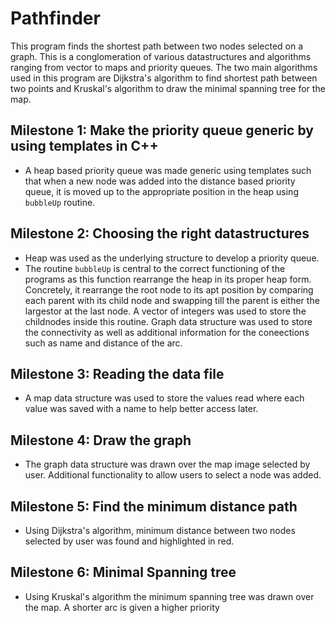 # Pathfinder
This program finds the shortest path between two nodes selected on a graph. This is a conglomeration of various datastructures and algorithms ranging from vector to maps and priority queues. The two main algorithms used in this program are Dijkstra's algorithm to find shortest path between two points and Kruskal's algorithm to draw the minimal spanning tree for the map.
## Milestone 1:  Make the priority queue generic by using templates in C++
* A heap based priority queue was made generic using templates such that when a new node was added into the distance based priority queue, it is moved up to the appropriate position in the heap using `bubbleUp` routine.

## Milestone 2: Choosing the right datastructures
* Heap was used as the underlying structure to develop a priority queue. 
* The routine `bubbleUp` is central to the correct functioning of the programs as this function rearrange the heap in its proper heap form. Concretely, it rearrange the root node to its  apt position by comparing each parent with its child node and swapping till the parent is either the largestor at the last node. A vector of integers was used to store the childnodes inside this routine.
  Graph data structure was used to store the connectivity as well as additional information for the coneections such as name and distance of the arc.
  
## Milestone 3: Reading the data file
* A map data structure was used to store the values read where each value was saved with a name to help better access later.

## Milestone 4: Draw the graph
* The graph data structure was drawn over the map image selected by user. Additional functionality to allow users to select a node was added.

## Milestone 5: Find the minimum distance path
* Using Dijkstra's algorithm, minimum distance between two nodes selected by user was found and highlighted in red.

## Milestone 6: Minimal Spanning tree
* Using Kruskal's algorithm the minimum spanning tree was drawn over the map. A shorter arc is given a higher priority
